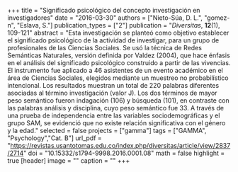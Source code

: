 +++
title = "Significado psicológico del concepto investigación en investigadores"
date = "2016-03-30"
authors = ["Nieto-Súa, D. L.", "gomez-n", "Eslava, S."]
publication_types = ["2"]
publication = "*Diversitas*, **12**(1), 109-121"
abstract = "Esta investigación se planteó como objetivo establecer el significado psicológico de la actividad de investigar, para un grupo de profesionales de las Ciencias Sociales. Se usó la técnica de Redes Semánticas Naturales, versión definida por Valdez (2004), que hace énfasis en el análisis del significado psicológico construido a partir de las vivencias. El instrumento fue aplicado a 46 asistentes de un evento académico en el área de Ciencias Sociales, elegidos mediante un muestreo no probabilístico intencional. Los resultados muestran un total de 220 palabras diferentes asociadas al término investigación (valor J). Los dos términos de mayor peso semántico fueron indagación (106) y búsqueda (101), en contraste con las palabras análisis y disciplina, cuyo peso semántico fue 33. A través de una prueba de independencia entre las variables sociodemográficas y el grupo SAM, se evidenció que no existe relación significativa con el género y la edad."
selected = false
projects = ["gamma"]
tags = ["GAMMA", "Psychology","Cat. B"]
url_pdf = "https://revistas.usantotomas.edu.co/index.php/diversitas/article/view/2837/2714"
doi = "10.15332/s1794-9998.2016.0001.08"
math = false
highlight = true
[header]
image = ""
caption = ""
+++
